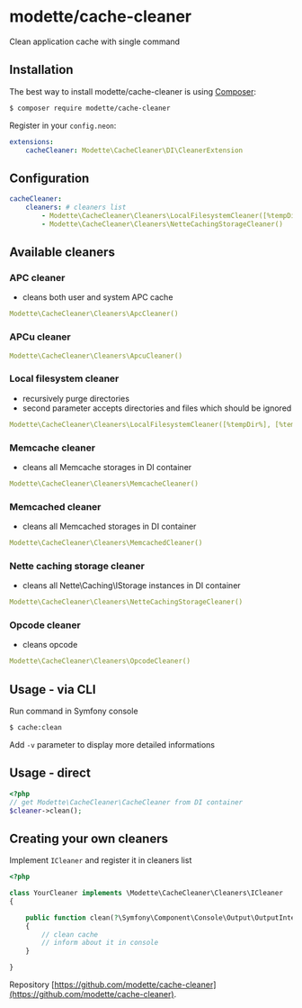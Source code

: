 # modette/cache-cleaner

Clean application cache with single command

## Installation

The best way to install modette/cache-cleaner is using [Composer](http://getcomposer.org/):

```bash
$ composer require modette/cache-cleaner
```

Register in your `config.neon`:

```yaml
extensions:
    cacheCleaner: Modette\CacheCleaner\DI\CleanerExtension
```

## Configuration

```yaml
cacheCleaner:
    cleaners: # cleaners list
        - Modette\CacheCleaner\Cleaners\LocalFilesystemCleaner([%tempDir%])
        - Modette\CacheCleaner\Cleaners\NetteCachingStorageCleaner()
```

## Available cleaners

### APC cleaner

- cleans both user and system APC cache

```yaml
Modette\CacheCleaner\Cleaners\ApcCleaner()
```

### APCu cleaner

```yaml
Modette\CacheCleaner\Cleaners\ApcuCleaner()
```

### Local filesystem cleaner

- recursively purge directories
- second parameter accepts directories and files which should be ignored

```yaml
Modette\CacheCleaner\Cleaners\LocalFilesystemCleaner([%tempDir%], [%tempDir%/ignored/])
```

### Memcache cleaner

- cleans all Memcache storages in DI container

```yaml
Modette\CacheCleaner\Cleaners\MemcacheCleaner()
```

### Memcached cleaner

- cleans all Memcached storages in DI container

```yaml
Modette\CacheCleaner\Cleaners\MemcachedCleaner()
```

### Nette caching storage cleaner

- cleans all Nette\Caching\IStorage instances in DI container

```yaml
Modette\CacheCleaner\Cleaners\NetteCachingStorageCleaner()
```

### Opcode cleaner

- cleans opcode

```yaml
Modette\CacheCleaner\Cleaners\OpcodeCleaner()
```

## Usage - via CLI

Run command in Symfony console

```bash
$ cache:clean
```

Add `-v` parameter to display more detailed informations

## Usage - direct

```php
<?php
// get Modette\CacheCleaner\CacheCleaner from DI container
$cleaner->clean();
```

## Creating your own cleaners

Implement `ICleaner` and register it in cleaners list

```php
<?php

class YourCleaner implements \Modette\CacheCleaner\Cleaners\ICleaner
{

    public function clean(?\Symfony\Component\Console\Output\OutputInterface $output = null): void
    {
        // clean cache
        // inform about it in console
    }

}

```


Repository [https://github.com/modette/cache-cleaner](https://github.com/modette/cache-cleaner).
